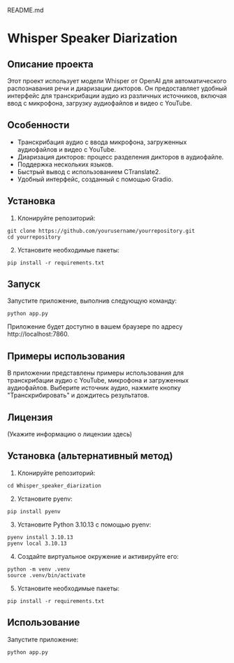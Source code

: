   README.md
  # Whisper Speaker Diarization

  ## Описание проекта
  Этот проект использует модели Whisper от OpenAI для автоматического распознавания речи и диаризации дикторов. Он предоставляет удобный интерфейс для транскрибации аудио из различных источников, включая ввод с микрофона, загрузку аудиофайлов и видео с YouTube.

  ## Особенности

  - Транскрибация аудио с ввода микрофона, загруженных аудиофайлов и видео с YouTube.
  - Диаризация дикторов: процесс разделения дикторов в аудиофайле.
  - Поддержка нескольких языков.
  - Быстрый вывод с использованием CTranslate2.
  - Удобный интерфейс, созданный с помощью Gradio.

  ## Установка

  1. Клонируйте репозиторий:
  ```
  git clone https://github.com/yourusername/yourrepository.git
  cd yourrepository
  ```
  2. Установите необходимые пакеты:
  ```
  pip install -r requirements.txt
  ```

  ## Запуск

  Запустите приложение, выполнив следующую команду:
  ```
  python app.py
  ```
  Приложение будет доступно в вашем браузере по адресу http://localhost:7860.

  ## Примеры использования

  В приложении представлены примеры использования для транскрибации аудио с YouTube, микрофона и загруженных аудиофайлов. Выберите источник аудио, нажмите кнопку "Транскрибировать" и дождитесь результатов.

  ## Лицензия

  (Укажите информацию о лицензии здесь)

  ## Установка (альтернативный метод)

  1. Клонируйте репозиторий:
  ```
  cd Whisper_speaker_diarization
  ```
  2. Установите pyenv:
  ```
  pip install pyenv
  ```
  3. Установите Python 3.10.13 с помощью pyenv:
  ```
  pyenv install 3.10.13
  pyenv local 3.10.13
  ```
  4. Создайте виртуальное окружение и активируйте его:
  ```
  python -m venv .venv
  source .venv/bin/activate
  ```
  5. Установите необходимые пакеты:
  ```
  pip install -r requirements.txt
  ```

  ## Использование

  Запустите приложение:
  ```
  python app.py
  ```
